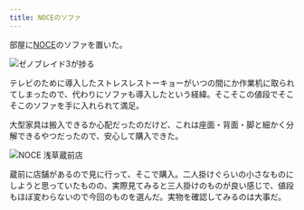 ```yaml
---
title: NOCEのソファ
---
```

部屋に[NOCE](https://www.noce.co.jp/)のソファを置いた。

![](https://lh3.googleusercontent.com/bANQub6MXBS_pzCigCtDleGIO_Vji8zpPQgm49JX6gUFMjfdM8j7ZAGRAic96H-OoChDc-WEgXKTw16Ul69II-x76JU7eIWDvAOrymVcuDBwssEF1G46c-gAkPxQFecZDntQw7e_toQEKSYaCLL0ATs "ゼノブレイド3が捗る")

テレビのために導入したストレスレストーキョーがいつの間にか作業机に取られてしまったので、代わりにソファも導入したという経緯。そこそこの値段でそこそこのソファを手に入れられて満足。

大型家具は搬入できるか心配だったのだけど、これは座面・背面・脚と細かく分解できるやつだったので、安心して購入できた。

![](https://lh6.googleusercontent.com/fkV1mwwqqJJ32LI1RWgEU4-5jSmClYIYKJhpXgPYf6sOmP4OLHwbc5GycdSumyE5zAGR6fKaOHXUMEo5SwdN9roITIOEOUwnDesvoQMw1u0T6ERHfP2-_oF740hedXo-DYVPMAV-CL-adXBue-X5piU "NOCE 浅草蔵前店")

蔵前に店舗があるので見に行って、そこで購入。二人掛けぐらいの小さなものにしようと思っていたものの、実際見てみると三人掛けのものが良い感じで、値段もほぼ変わらないので今回のものを選んだ。実物を確認してみるのは大事だ。
